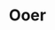 ---
title: Ooer
crosslinks:
- AskOuija
- COMPLETEANARCHY
- ooerintensifies
- PerfectTiming
- UnexpectedDeathNote
- underpopular
- BigHotDog
- animemes
- jesuschristouija
- pcmasterrac
- Oeer
- u_Beautiful_Cosmos
- FULLCOMMUNISM
- ImagesOfCalifornia
- copypasta
- ooee
- Vive
- quasimoderp
---